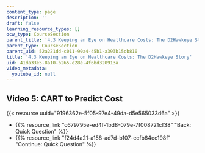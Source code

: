```yaml
---
content_type: page
description: ''
draft: false
learning_resource_types: []
ocw_type: CourseSection
parent_title: '4.3 Keeping an Eye on Healthcare Costs: The D2Hawkeye Story '
parent_type: CourseSection
parent_uid: 52a221dd-c011-90a4-45b1-a393b15cb810
title: '4.3 Keeping an Eye on Healthcare Costs: The D2Hawkeye Story'
uid: 41da33e5-8a10-b265-e28e-4f6bd320913a
video_metadata:
  youtube_id: null
---
```

## Video 5: CART to Predict Cost

{{< resource uuid="9196362e-5f05-97e4-49da-d5e565033d6a" >}}

- {{% resource_link "c679795e-ed4f-1bd8-079e-7f008721cf38" "Back: Quick Question" %}}
- {{% resource_link "f24d4a21-a158-ad7d-b107-ecfb64ec198f" "Continue: Quick Question" %}}
